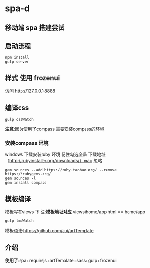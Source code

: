 # spa-d
## 移动端 spa 搭建尝试

## 启动流程

```
npm install
gulp server
```

## 样式 使用 frozenui

访问 http://127.0.0.1:8888

## 编译css

```
gulp cssWatch
```
__注意__:因为使用了compass 需要安装compass的环境

### 安装compass 环境
windows 下载安装ruby 环境 记住勾选全局 下载地址 （http://rubyinstaller.org/downloads/）mac 忽略
```
gem sources --add https://ruby.taobao.org/ --remove https://rubygems.org/
gem sources -l
gem install compass
```
## 模板编译

模板写在views 下 注:__模板地址对应__ views/home/app.html == home/app
```
gulp tmpWatch
```
模板语法:https://github.com/aui/artTemplate

## 介绍
__使用了__:spa+requirejs+artTemplate+sass+gulp+frozenui

